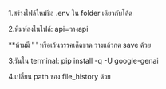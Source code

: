 1.สร้างไฟล์ใหม่ชื่อ .env ใน folder เดียวกับโค้ด 

2.พิมพ์ลงในไฟล์: api=วางapi 

**ห้ามมี ' ' หรือเว้นวรรคเด็ดขาด วางแล้วกด save ด้วย

3.รันใน terminal: pip install -q -U google-genai

4.เปลี่ยน path ของ file_history ด้วย
